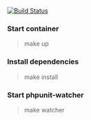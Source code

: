 [![Build Status](https://travis-ci.org/svortex/hexagonal-archi.svg?branch=main)](https://travis-ci.org/svortex/hexagonal-archi)

### Start container
>make up

### Install dependencies
>make install

### Start phpunit-watcher
>make watcher
